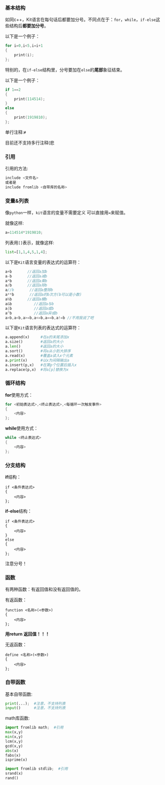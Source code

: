 ### 基本结构

如同c++，Kit语言在每句话后都要加分号。不同点在于：`for`，`while`，`if-else`这些结构后**都要加分号**。

以下是一个例子：
```cpp
for i=0,i<5,i=i+1
{
	print(i);
};
```
特别的，在`if-else`结构里，分号要加在`else`的**尾部**象征结束。

以下是一个例子：
```cpp
if 1==2
{
	print(114514);
}
else
{
	print(1919810);
};
```
单行注释:`#`

目前还不支持多行注释(悲
### 引用

引用的方法:
```cpp
include <文件名>
或者是
include fromlib <自带库的名称>
```


### 变量&列表

像`python`一样，`kit`语言的变量不需要定义
可以直接用`=`来赋值。

就像这样:
```cpp
a=114514*1919810;
```

列表用`[]`表示，就像这样:
```python
list=[1,1,4,5,1,4];
```

以下是`Kit`语言变量的表达式的运算符：
```cpp
a+b       //返回a加b
a-b       //返回a减b
a*b       //返回a乘b
a/b       //返回a除b
a//b       //返回a整除b
a**b       //返回a的b次方(b可以是小数)
a%b       //返回a模b
a&b			 //返回a与b
a|b			 //返回a或b
a^b			 //返回a异或b
a>b,a<b,a>=b,a<=b,a==b,a!=b //不用我说了吧
```

以下是`Kit`语言列表的表达式的运算符：
```python
a.append(x)     #在a的末尾添加x
a.size()        #返回a的大小
a.len()         #返回a的大小
a.sort()        #将a从小到大排序
a.read(x)       #覆盖a读入x个元素
a.print(x)      #以x为间隔输出a
a.insert(p,x)   #在第p个位置后插入x
a.replace(p,x)  #将a[p]替换为x
```
### 循环结构

**for**使用方式：
```cpp
for <初始表达式>,<终止表达式>,<每循环一次触发事件>
{
	<内容>
};
```


**while**使用方式：
```cpp
while <终止表达式>
{
	<内容>
};
```

### 分支结构

**if**结构：
```
if <条件表达式>
{
	<内容>
};
```


**if-else**结构：
```
if <条件表达式>
{
	<内容>
}
else
{
	<内容>
};
```

注意分号！
### 函数

有两种函数：有返回值和没有返回值的。

有返函数：
```
function <名称>(<参数>)
{
	<内容>
};
```
**用return 返回值！！！**

无返函数：
```
define <名称>(<参数>)
{
	<内容>
};
```
### 自带函数


基本自带函数:
```python
print(...);  #注意，不支持列表
input()	 	 #注意，不支持列表
```

math库函数:
```python
import fromlib math;  #引用
max(x,y)
min(x,y)
lcm(x,y)
gcd(x,y)
abs(x)
fabs(x)
isprime(x)

import fromlib stdlib;  #引用
srand(x)
rand()
```
